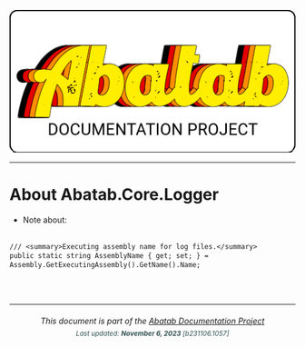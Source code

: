 <div align="center">

![](_attachments/logo/abatab-documentation-project-logo.png)

</div>

***

# About Abatab.Core.Logger

- Note about:
```

/// <summary>Executing assembly name for log files.</summary>
public static string AssemblyName { get; set; } = Assembly.GetExecutingAssembly().GetName().Name;
```

<br>
<br>

***

<div align="center">
	<h6>
			This document is part of the <a href="https://spectrum-health-systems.github.io/Abatab-Documentation-Project/">Abatab Documentation Project</a>
			<br>
			<sub style="color:DarkSlateGrey;">
					Last updated: <b>November 6, 2023</b> [b231106.1057]
			</sub>
		</h6>
</div>

